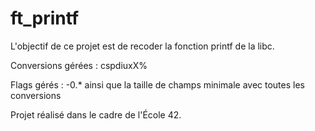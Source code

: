 # ft_printf

L'objectif de ce projet est de recoder la fonction printf de la libc.</p>

Conversions gérées : cspdiuxX%</p>

Flags gérés : -0.* ainsi que la taille de champs minimale avec toutes les conversions

Projet réalisé dans le cadre de l'École 42.
